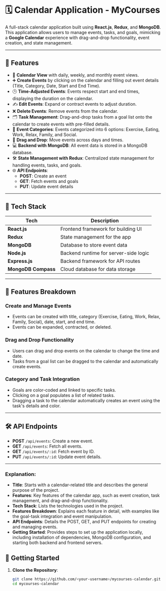 # 🗓️ Calendar Application - MyCourses

A full-stack calendar application built using **React.js**, **Redux**, and **MongoDB**. This application allows users to manage events, tasks, and goals, mimicking a **Google Calendar** experience with drag-and-drop functionality, event creation, and state management.

---

## 🚀 Features

- 📅 **Calendar View** with daily, weekly, and monthly event views.
- ➕ **Create Events** by clicking on the calendar and filling out event details (Title, Category, Date, Start and End Time).
- 🕒 **Time-Adjusted Events**: Events respect start and end times, displaying the duration on the calendar.
- ✍️ **Edit Events**: Expand or contract events to adjust duration.
- ❌ **Delete Events**: Remove events from the calendar.
- 🗂️ **Task Management**: Drag-and-drop tasks from a goal list onto the calendar to create events with pre-filled details.
- 🎨 **Event Categories**: Events categorized into 6 options: Exercise, Eating, Work, Relax, Family, and Social.
- 🔄 **Drag and Drop**: Move events across days and times.
- 💻 **Backend with MongoDB**: All event data is stored in a MongoDB database.
- 🛠️ **State Management with Redux**: Centralized state management for handling events, tasks, and goals.
- 🌐 **API Endpoints**:  
  - **POST**: Create an event  
  - **GET**: Fetch events and goals  
  - **PUT**: Update event details

---

## 🧰 Tech Stack

| **Tech**          | **Description**                      |
|-------------------|--------------------------------------|
| **React.js**      | Frontend framework for building UI   |
| **Redux**         | State management for the app         |
| **MongoDB**       | Database to store event data         |
| **Node.js**       | Backend runtime for server-side logic|
| **Express.js**    | Backend framework for API routes     |
| **MongoDB Compass** | Cloud database for data storage     |

---

## 🎯 Features Breakdown

### **Create and Manage Events**
- Events can be created with title, category (Exercise, Eating, Work, Relax, Family, Social), date, start, and end time.
- Events can be expanded, contracted, or deleted.

### **Drag and Drop Functionality**
- Users can drag and drop events on the calendar to change the time and date.
- Tasks from a goal list can be dragged to the calendar and automatically create events.

### **Category and Task Integration**
- Goals are color-coded and linked to specific tasks.
- Clicking on a goal populates a list of related tasks.
- Dragging a task to the calendar automatically creates an event using the task's details and color.

---

## 🛠️ API Endpoints

- **POST** `/api/events`: Create a new event.
- **GET** `/api/events`: Fetch all events.
- **GET** `/api/events/:id`: Fetch event by ID.
- **PUT** `/api/events/:id`: Update event details.

---


### Explanation:

- **Title**: Starts with a calendar-related title and describes the general purpose of the project.
- **Features**: Key features of the calendar app, such as event creation, task management, and drag-and-drop functionality.
- **Tech Stack**: Lists the technologies used in the project.
- **Features Breakdown**: Explains each feature in detail, with examples like the goal-task integration and event manipulation.
- **API Endpoints**: Details the POST, GET, and PUT endpoints for creating and managing events.
- **Getting Started**: Provides steps to set up the application locally, including installation of dependencies, MongoDB configuration, and starting both backend and frontend servers.



## 🚀 Getting Started

1. **Clone the Repository**:
   ```bash
   git clone https://github.com/<your-username>/mycourses-calendar.git
   cd mycourses-calendar
